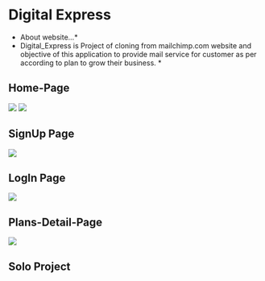 # Digital Express
* About website...*
 * Digital_Express is Project of cloning from mailchimp.com website and objective of this application to provide mail service for customer as per according to plan          to grow their business. *
## Home-Page
![](https://i.ibb.co/KxPzgdF/Screenshot-191.png)
![](https://i.ibb.co/p01Ldqc/Screenshot-192.png)

## SignUp Page
![](https://i.ibb.co/1KxmmjX/Screenshot-193.png)

## LogIn Page
![](https://i.ibb.co/KxYfkML/Screenshot-194.png)

## Plans-Detail-Page
![](https://i.ibb.co/7XVDZCW/Screenshot-195.png)

## Solo Project
